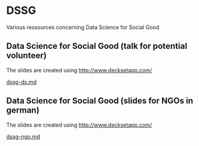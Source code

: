 # DSSG

Various ressources concerning Data Science for Social Good

## Data Science for Social Good (talk for potential volunteer)

The slides are created using http://www.decksetapp.com/

[dssg-ds.md](dssg-ds.md)

## Data Science for Social Good (slides for NGOs in german)

The slides are created using http://www.decksetapp.com/

[dssg-ngo.md](dssg-ngo.md)
